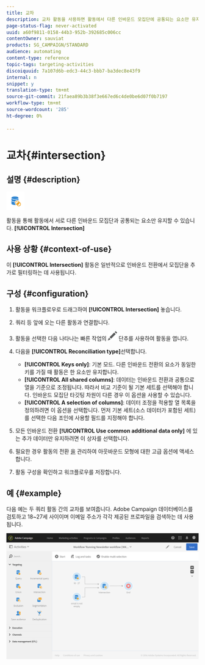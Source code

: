 ```yaml
---
title: 교차
description: 교차 활동을 사용하면 활동에서 다른 인바운드 모집단에 공통되는 요소만 유지할 수 있습니다.
page-status-flag: never-activated
uuid: a60f9811-0158-44b3-952b-392685c006cc
contentOwner: sauviat
products: SG_CAMPAIGN/STANDARD
audience: automating
content-type: reference
topic-tags: targeting-activities
discoiquuid: 7a107d6b-edc3-44c3-bbb7-ba3dec8e43f9
internal: n
snippet: y
translation-type: tm+mt
source-git-commit: 21faea89b3b38f3e667ed6c4de0be6d07f0b7197
workflow-type: tm+mt
source-wordcount: '285'
ht-degree: 0%

---
```



# 교차{#intersection}

## 설명 {#description}

![](assets/intersection.png)

활동을 통해 활동에서 서로 다른 인바운드 모집단과 공통되는 요소만 유지할 수 있습니다. **[!UICONTROL Intersection]**

## 사용 상황 {#context-of-use}

이 **[!UICONTROL Intersection]** 활동은 일반적으로 인바운드 전환에서 모집단을 추가로 필터링하는 데 사용됩니다.

## 구성 {#configuration}

1. 활동을 워크플로우로 드래그하여 **[!UICONTROL Intersection]** 놓습니다.
1. 쿼리 등 앞에 오는 다른 활동과 연결합니다.
1. 활동을 선택한 다음 나타나는 빠른 작업의 ![](assets/edit_darkgrey-24px.png) 단추를 사용하여 활동을 엽니다.
1. 다음을 **[!UICONTROL Reconciliation type]**&#x200B;선택합니다.

   * **[!UICONTROL Keys only]**: 기본 모드. 다른 인바운드 전환의 요소가 동일한 키를 가질 때 활동은 한 요소만 유지합니다.
   * **[!UICONTROL All shared columns]**: 데이터는 인바운드 전환과 공통으로 열을 기준으로 조정됩니다. 따라서 비교 기준이 될 기본 세트를 선택해야 합니다. 인바운드 모집단 타깃팅 차원이 다른 경우 이 옵션을 사용할 수 있습니다.
   * **[!UICONTROL A selection of columns]**: 데이터 조정을 적용할 열 목록을 정의하려면 이 옵션을 선택합니다. 먼저 기본 세트(소스 데이터가 포함된 세트)를 선택한 다음 조인에 사용할 필드를 지정해야 합니다.

1. 모든 인바운드 전환 **[!UICONTROL Use common additional data only]** 에 있는 추가 데이터만 유지하려면 이 상자를 선택합니다.
1. 필요한 경우 활동의 전환 [을](../../automating/using/activity-properties.md) 관리하여 아웃바운드 모형에 대한 고급 옵션에 액세스합니다.
1. 활동 구성을 확인하고 워크플로우를 저장합니다.

## 예 {#example}

다음 예는 두 쿼리 활동 간의 교차를 보여줍니다. Adobe Campaign 데이터베이스를 검토하고 18~27세 사이이며 이메일 주소가 각각 제공된 프로파일을 검색하는 데 사용됩니다.

![](assets/wkf_intersection_example.png)

